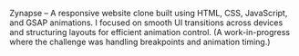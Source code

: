 Zynapse – A responsive website clone built using HTML, CSS, JavaScript, and GSAP animations. I focused on smooth UI transitions across devices and structuring layouts for efficient animation control. (A work-in-progress where the challenge was handling breakpoints and animation timing.)